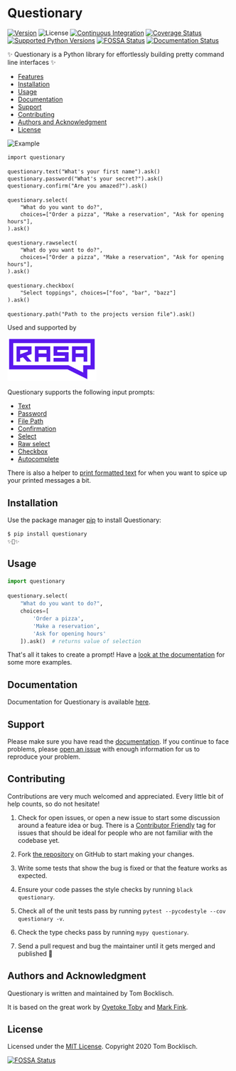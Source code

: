 # Questionary

[![Version](https://img.shields.io/pypi/v/questionary.svg)](https://pypi.org/project/questionary/)
![License](https://img.shields.io/pypi/l/questionary.svg)
[![Continuous Integration](https://github.com/tmbo/questionary/workflows/Continuous%20Integration/badge.svg)]()
[![Coverage Status](https://coveralls.io/repos/github/tmbo/questionary/badge.svg?branch=master)](https://coveralls.io/github/tmbo/questionary?branch=master)
[![Supported Python Versions](https://img.shields.io/pypi/pyversions/questionary.svg)](https://pypi.python.org/pypi/questionary)
[![FOSSA Status](https://app.fossa.io/api/projects/git%2Bgithub.com%2Ftmbo%2Fquestionary.svg?type=shield)](https://app.fossa.io/projects/git%2Bgithub.com%2Ftmbo%2Fquestionary?ref=badge_shield)
[![Documentation Status](https://readthedocs.org/projects/questionary/badge/?version=latest)](https://questionary.readthedocs.io/en/latest/?badge=latest)

✨ Questionary is a Python library for effortlessly building pretty command line interfaces ✨

* [Features](#features)
* [Installation](#installation)
* [Usage](#usage)
* [Documentation](#documentation)
* [Support](#support)
* [Contributing](#contributing)
* [Authors and Acknowledgment](#authors-and-acknowledgment)
* [License](#license)


![Example](https://github.com/tmbo/questionary/blob/master/docs/images/example.gif)

```python3
import questionary

questionary.text("What's your first name").ask()
questionary.password("What's your secret?").ask()
questionary.confirm("Are you amazed?").ask()

questionary.select(
    "What do you want to do?",
    choices=["Order a pizza", "Make a reservation", "Ask for opening hours"],
).ask()

questionary.rawselect(
    "What do you want to do?",
    choices=["Order a pizza", "Make a reservation", "Ask for opening hours"],
).ask()

questionary.checkbox(
    "Select toppings", choices=["foo", "bar", "bazz"]
).ask()

questionary.path("Path to the projects version file").ask()
```

Used and supported by

[<img src="https://github.com/tmbo/questionary/blob/master/docs/images/rasa-logo.svg" width="200">](https://github.com/RasaHQ/rasa)



Questionary supports the following input prompts:
 
 * [Text](https://questionary.readthedocs.io/en/stable/pages/quickstart.html#text)
 * [Password](https://questionary.readthedocs.io/en/stable/pages/quickstart.html#password)
 * [File Path](https://questionary.readthedocs.io/en/stable/pages/quickstart.html#file-path)
 * [Confirmation](https://questionary.readthedocs.io/en/stable/pages/quickstart.html#confirmation)
 * [Select](https://questionary.readthedocs.io/en/stable/pages/quickstart.html#select)
 * [Raw select](https://questionary.readthedocs.io/en/stable/pages/quickstart.html#raw-select)
 * [Checkbox](https://questionary.readthedocs.io/en/stable/pages/quickstart.html#checkbox)
 * [Autocomplete](https://questionary.readthedocs.io/en/stable/pages/quickstart.html#autocomplete)

There is also a helper to [print formatted text](https://questionary.readthedocs.io/en/stable/pages/quickstart.html#printing-formatted-text)
for when you want to spice up your printed messages a bit.

## Installation

Use the package manager [pip](https://pip.pypa.io/en/stable/) to install Questionary:

```bash
$ pip install questionary
✨🎂✨
```

## Usage

```python
import questionary

questionary.select(
    "What do you want to do?",
    choices=[
        'Order a pizza',
        'Make a reservation',
        'Ask for opening hours'
    ]).ask()  # returns value of selection
```

That's all it takes to create a prompt! Have a [look at the documentation](https://questionary.readthedocs.io/)
for some more examples.

## Documentation

Documentation for Questionary is available [here](https://questionary.readthedocs.io/).

## Support

Please make sure you have read the [documentation](https://questionary.readthedocs.io/).
If you continue to face problems, please [open an issue](https://github.com/tmbo/questionary/issues/new)
with enough information for us to reproduce your problem.

## Contributing

Contributions are very much welcomed and appreciated. Every little bit of help
counts, so do not hesitate!

1. Check for open issues, or open a new issue to start some discussion around a
   feature idea or bug. There is a [Contributor Friendly](https://github.com/tmbo/questionary/issues?direction=desc&labels=good+first+issue&page=1&sort=upd)
   tag for issues that should be ideal for people who are not familiar with the codebase yet.

2. Fork [the repository](https://github.com/tmbo/questionary) on GitHub to start
   making your changes.

3. Write some tests that show the bug is fixed or that the feature works as expected.

4. Ensure your code passes the style checks by running `black questionary`.

5. Check all of the unit tests pass by running `pytest --pycodestyle --cov questionary -v`.

6. Check the type checks pass by running `mypy questionary`.

7. Send a pull request and bug the maintainer until it gets merged and
   published 🙂

## Authors and Acknowledgment

Questionary is written and maintained by Tom Bocklisch.

It is based on the great work by [Oyetoke Toby](https://github.com/CITGuru/PyInquirer) 
and [Mark Fink](https://github.com/finklabs/whaaaaat).

## License
Licensed under the [MIT License](https://github.com/tmbo/questionary/blob/master/LICENSE). Copyright 2020 Tom Bocklisch.

[![FOSSA Status](https://app.fossa.io/api/projects/git%2Bgithub.com%2Ftmbo%2Fquestionary.svg?type=large)](https://app.fossa.io/projects/git%2Bgithub.com%2Ftmbo%2Fquestionary?ref=badge_large)
